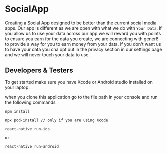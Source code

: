 # SocialApp


Creating a Social App designed to be better than the current social media apps. Our app is different as we are open with what we do with `Your Data`. If you allow us to use your data across our app we will reward you with points to ensure you earn for the data you create, we are connecting with gener8 to provide a way for you to earn money from your data. If you don't want us to have your data you cna opt out in the privacy section in our settings page and we will never touch your data to use.

## Developers & Testers
To get started make sure you have Xcode or Android studio installed on your laptop.

when you clone this application go to the file path in your console and run the following commands

```
npm install 

npx pod-install // only if you are using Xcode 

react-native run-ios

or

react-native run-android
```

